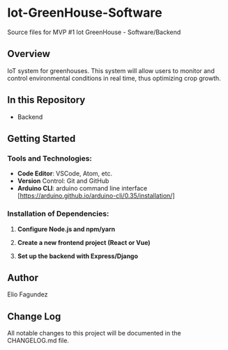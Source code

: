 # Iot-GreenHouse-Software
Source files for MVP #1 Iot GreenHouse - Software/Backend 

## Overview

IoT system for greenhouses. This system will allow users to monitor and control environmental conditions in real time, thus optimizing crop growth.

## In this Repository

- Backend

## Getting Started

### Tools and Technologies:

- **Code Editor**: VSCode, Atom, etc.
- **Version** Control: Git and GitHub
- **Arduino CLI**: arduino command line interface [https://arduino.github.io/arduino-cli/0.35/installation/]

### Installation of Dependencies:

1. **Configure Node.js and npm/yarn**

2. **Create a new frontend project (React or Vue)**

3. **Set up the backend with Express/Django**

## Author

Elio Fagundez

## Change Log

All notable changes to this project will be documented in the CHANGELOG.md file.
